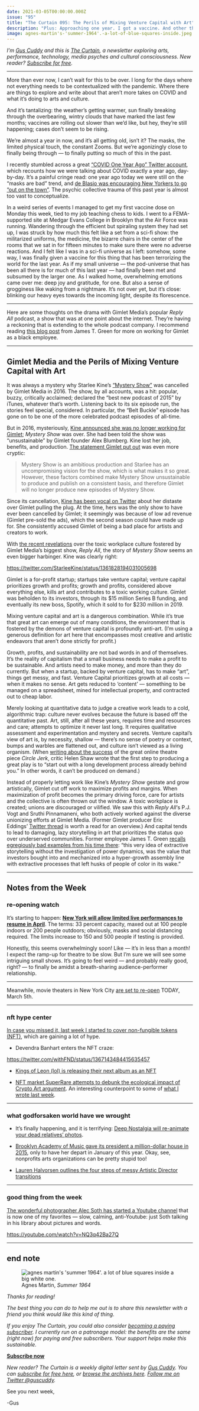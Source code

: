 ```yaml
---
date: 2021-03-05T00:00:00.000Z
issue: "95"
title: "The Curtain 095: The Perils of Mixing Venture Capital with Art"
description: "Plus: Approaching one year. I got a vaccine. And other things."
image: agnes-martin's-'summer-1964'.-a-lot-of-blue-squares-inside.jpeg
---
```



_I’m [Gus Cuddy](https://guscuddy.com/) and this is [The Curtain](https://guscuddy.substack.com/), a newsletter exploring arts, performance, technology, media psyches and cultural consciousness. New reader? [Subscribe for free](https://guscuddy.substack.com/subscribe)._

---

More than ever now, I can’t wait for this to be over. I long for the days where not everything needs to be contextualized with the pandemic. Where there are things to explore and write about that aren’t more takes on COVID and what it’s doing to arts and culture.

And it’s tantalizing: the weather’s getting warmer, sun finally breaking through the overbearing, wintry clouds that have marked the last few months; vaccines are rolling out slower than we’d like, but hey, they’re still happening; cases don’t seem to be rising. 

We’re almost a year in now, and it’s all getting old, isn’t it? The masks, the limited physical touch, the constant Zooms. But we’re agonizingly close to finally being through — to finally putting so much of this in the past.

I recently stumbled across a great [“COVID One Year Ago” Twitter account](https://twitter.com/YearCovid/), which recounts how we were talking about COVID exactly a year ago, day-by-day. It’s a painful cringe read: one year ago today we were still on the “masks are bad” trend, and [de Blasio was encouraging New Yorkers to go “out on the town”](https://twitter.com/BilldeBlasio/status/1234648718714036229). The psychic collective trauma of this past year is almost too vast to conceptualize.

In a weird series of events I managed to get my first vaccine dose on Monday this week, tied to my job teaching chess to kids. I went to a FEMA-supported site at Medgar Evans College in Brooklyn that the Air Force was running. Wandering through the efficient but spiraling system they had set up, I was struck by how much this felt like a set from a sci-fi show: the militarized uniforms, the medicine, the bizarre chairs in the center of the rooms that we sat in for fifteen minutes to make sure there were no adverse reactions. And I felt like I was in a sci-fi universe as I left: somehow, some way, I was finally given a vaccine for this thing that has been terrorizing the world for the last year. As if my small universe — the pod-universe that has been all there is for much of this last year — had finally been met and subsumed by the larger one. As I walked home, overwhelming emotions came over me: deep joy and gratitude, for one. But also a sense of grogginess like waking from a nightmare. It’s not over yet, but it’s close: blinking our heavy eyes towards the incoming light, despite its florescence.

---

Here are some thoughts on the drama with Gimlet Media’s popular _Reply All_ podcast, a show that was at one point about the internet. They’re having a reckoning that is extending to the whole podcast company. I recommend reading [this blog post](https://www.jamestgreen.com/thoughts/115) from James T. Green for more on working for Gimlet as a black employee.

---

## Gimlet Media and the Perils of Mixing Venture Capital with Art

It was always a mystery why Starlee Kine’s [“Mystery Show”](https://gimletmedia.com/show/mystery-show/) was cancelled by Gimlet Media in 2016. The show, by all accounts, was a hit: popular, buzzy, critically acclaimed; declared the “best new podcast of 2015” by iTunes, whatever that’s worth. Listening back to its six episode run, the stories feel special, considered. In particular, the “Belt Buckle” episode has gone on to be one of the more celebrated podcast episodes of all-time. 

But in 2016, mysteriously, [Kine announced she was no longer working for Gimlet](https://medium.com/@StarleeKine/hi-everyone-2c140c11488c); _Mystery Show_ was over. She had been told the show was “unsustainable” by Gimlet founder Alex Blumberg. Kine lost her job, benefits, and production. [The statement Gimlet put out](https://gimletmedia.com/news/the-future-of-mystery-show) was even more cryptic:

> Mystery Show is an ambitious production and Starlee has an uncompromising vision for the show, which is what makes it so great. However, these factors combined make Mystery Show unsustainable to produce and publish on a consistent basis, and therefore Gimlet will no longer produce new episodes of Mystery Show.

Since its cancellation, [Kine has been vocal on Twitter](https://twitter.com/search?q=from%3AStarleeKine%20gimlet&src=typed_query&f=live) about her distaste over Gimlet pulling the plug. At the time, hers was the only show to have ever been cancelled by Gimlet; it seemingly was because of low ad revenue (Gimlet pre-sold the ads), which the second season could have made up for. She consistently accused Gimlet of being a bad place for artists and creators to work.

With [the recent revelations](https://www.vulture.com/2021/02/reply-all-hosts-step-down-test-kitchen.html) over the toxic workplace culture fostered by Gimlet Media’s biggest show, _Reply All_, the story of _Mystery Show_ seems an even bigger harbinger. Kine was clearly right:

https://twitter.com/StarleeKine/status/1361828194031005698

Gimlet is a for-profit startup; startups take venture capital; venture capital prioritizes growth and profits; growth and profits, considered above everything else, kills art and contributes to a toxic working culture. Gimlet was beholden to its investors, through its $15 million Series B funding, and eventually its new boss, Spotify, which it sold to for $230 million in 2019.

Mixing venture capital and art is a dangerous combination. While it’s true that great art can emerge out of many conditions, the environment that is fostered by the demons of venture capital is profoundly anti-art. (I’m using a generous definition for art here that encompasses most creative and artistic endeavors that aren’t done strictly for profit.)

Growth, profits, and sustainability are not bad words in and of themselves. It’s the reality of capitalism that a small business needs to make a profit to be sustainable. And artists need to make money, and more than they do currently. But when a startup, backed by venture capital, has to make “art”, things get messy, and fast. Venture Capital prioritizes growth at all costs — when it makes no sense. Art gets reduced to ‘content’ — something to be managed on a spreadsheet, mined for intellectual property, and contracted out to cheap labor.

Merely looking at quantitative data to judge a creative work leads to a cold, algorithmic trap: culture never evolves because the future is based off the quantitative past. Art, still, after all these years, requires time and resources and care; attempts to optimize it never last long. It requires qualitative assessment and experimentation and mystery and secrets. Venture capital’s view of art is, by necessity, shallow — there’s no sense of poetry or context, bumps and warbles are flattened out, and culture isn’t viewed as a living organism. (When [writing about the success](https://www.vulture.com/2020/11/circle-jerks-recipe-for-a-viral-theater-hit.html) of the great online theatre piece _Circle Jerk_, critic Helen Shaw wrote that the first step to producing a great play is to “start out with a long development process already behind you.” In other words, it can’t be produced on demand.)

Instead of properly letting work like Kine’s _Mystery Show_ gestate and grow artistically, Gimlet cut off work to maximize profits and margins. When maximization of profit becomes the primary driving force, care for artists and the collective is often thrown out the window. A toxic workplace is created; unions are discouraged or vilified. We saw this with _Reply All_‘s P.J. Vogt and Sruthi Pinnamaneni, who both actively worked against the diverse unionizing efforts at Gimlet Media. (Former Gimlet producer Eric Eddings’ [Twitter thread](https://twitter.com/eeddings/status/1361789128006897668) is worth a read for an overview.) And capital tends to lead to damaging, lazy storytelling in art that prioritizes the status quo over underserved communities. Former employee James T. Green [recalls egregiously bad examples from his time there](https://www.jamestgreen.com/thoughts/115): “this very idea of extractive storytelling without the investigation of power dynamics, was the value that investors bought into and mechanized into a hyper-growth assembly line with extractive processes that left husks of people of color in its wake.”

---

## Notes from the Week

### re-opening watch

It’s starting to happen: **[New York will allow limited live performances to resume in April](https://nyti.ms/3rkS4eo)**. The terms: 33 percent capacity, maxed out at 100 people indoors or 200 people outdoors; obviously, masks and social distancing required. The limits increase to 150 and 500 people if testing is provided.

Honestly, this seems overwhelmingly soon! Like — it’s in less than a month! I expect the ramp-up for theatre to be slow. But I’m sure we will see some intriguing small shows. It’s going to feel weird — and probably really good, right? — to finally be amidst a breath-sharing audience-performer relationship.

---

Meanwhile, movie theaters in New York City [are set to re-open](https://www.npr.org/2021/03/04/973474340/the-movie-industry-holds-its-breath-as-new-york-reopens-theaters) TODAY, March 5th.

---

### nft hype center

[In case you missed it, last week I started to cover non-fungible tokens (NFT)](https://guscuddy.substack.com/p/the-curtain-094-nfts-crypto-and-the), which are gaining a lot of hype.

*   Devendra Banhart enters the NFT craze:
    

https://twitter.com/withFND/status/1367143484415635457

*   [Kings of Leon (lol) is releasing their next album as an NFT](https://www.rollingstone.com/pro/news/kings-of-leon-when-you-see-yourself-album-nft-crypto-1135192/)
    
*   [NFT market SuperRare attempts to debunk the ecological impact of Crypto Art argument](https://medium.com/superrare/no-cryptoartists-arent-harming-the-planet-43182f72fc61). An interesting counterpoint to some of [what I wrote last week](https://guscuddy.substack.com/p/the-curtain-094-nfts-crypto-and-the).
    

---

### what godforsaken world have we wrought

*   It’s finally happening, and it is terrifying: [Deep Nostalgia will re-animate your dead relatives’ photos](https://gizmodo.com/deep-nostalgia-can-turn-old-photos-of-your-relatives-1846363190).
    
*   [Brooklyn Academy of Music gave its president a million-dollar house in 2015](https://www.nytimes.com/2021/03/04/arts/design/brooklyn-academy-of-music-apartment.html#click=https://t.co/2JvNSINGmp), only to have her depart in January of this year. Okay, see, nonprofits arts organizations can be pretty stupid too!
    
*   [Lauren Halvorsen outlines the four steps of messy Artistic Director transitions](https://nothingforthegroup.substack.com/p/the-week-of-february-22-26-2021?token=eyJ1c2VyX2lkIjoxMzAxMDM5OCwicG9zdF9pZCI6MzI3MzA2NjEsIl8iOiIzRFNnZSIsImlhdCI6MTYxNDkzMzc4MywiZXhwIjoxNjE0OTM3MzgzLCJpc3MiOiJwdWItNTk4NzEiLCJzdWIiOiJwb3N0LXJlYWN0aW9uIn0.Xl_BVuiAm37ygKhDO2WlW6A1m67ktYWUnWViEn6F7hQ)
    

---

### good thing from the week

[The wonderful photographer Alec Soth has started a Youtube channel](https://www.youtube.com/watch?v=NQ3q42Ba27Q) that is now one of my favorites — slow, calming, anti-Youtube: just Soth talking in his library about pictures and words. 

https://youtube.com/watch?v=NQ3q42Ba27Q

---

## end note

<figure>
    <img src="./agnes-martin's-'summer-1964'.-a-lot-of-blue-squares-inside.jpeg" alt="agnes martin's 'summer 1964'. a lot of blue squares inside a big white one." />
    <figcaption>Agnes Martin, <em>Summer 1964</em></figcaption>
    </figure>

_Thanks for reading!_

_The best thing you can do to help me out is to share this newsletter with a friend you think would like this kind of thing._

_If you enjoy The Curtain, you could also consider [becoming a paying subscriber](https://guscuddy.substack.com/subscribe). I currently run on a patronage model: the benefits are the same (right now) for paying and free subscribers. Your support helps make this sustainable._

**[Subscribe now](https://guscuddy.substack.com/subscribe?utm_medium=web&utm_source=subscribe-widget&utm_content=31699931)**

_New reader? The Curtain is a weekly digital letter sent by [Gus Cuddy](https://guscuddy.com/). You can [subscribe for free here](https://guscuddy.substack.com/subscribe), or [browse the archives here](https://guscuddy.substack.com/archive). [Follow me on Twitter @guscuddy](https://twitter.com/guscuddy)._

See you next week,

\-Gus